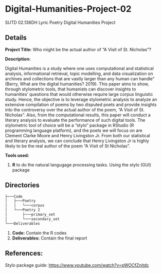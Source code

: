 # Digital-Humanities-Project-02
SUTD 02.136DH Lyric Poetry Digital Humanities Project

## Details

**Project Title:** Who might be the actual author of “A Visit of St. Nicholas”?

**Description:** 

Digital Humanities is a study where one uses computational and statistical analysis, informational retrieval, topic modelling, and data visualization on archives and collections that are vastly larger than any human can handle” (Berry, What are the digital humanities? 2019). This paper aims to show, through stylometric tools, that humanists can discover insights to humanities’ questions that would otherwise require large corpus linguistic study. Hence, the objective is to leverage stylometric analysis to analyze an extensive compilation of poems by two disputed poets and provide insights into the controversy over the actual author of the poem, “A Visit of St. Nicholas”. Also, from the computational results, this paper will conduct a literary analysis to evaluate the performance of such digital tools. The stylometric tool of choice will be a “stylo” package in RStudio (R programming language platform), and the poets we will focus on are Clement Clarke Moore and Henry Livingston Jr. From both our statistical and literary analysis, we can conclude that Henry Livingston Jr is highly likely to be the real author of the poem “A Visit of St Nicholas”.

**Tools used:**
1. **R** to do the natural langugage processing tasks. Using the stylo (GUI) package

## Directories
```bash
├───Code
│   ├───Poetry
│   │   └───corpus
│   └───Poetry 2
│       ├───primary_set
│       └───secondary_set
└───Deliverables
```

1. **Code:** Contain the R codes
2. **Deliverables:** Contain the final report 

## References:
Stylo package guide: https://www.youtube.com/watch?v=pWOCfZnitdc 
